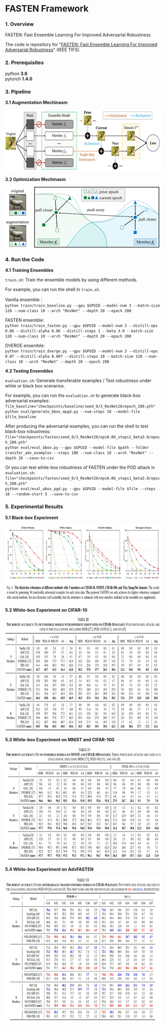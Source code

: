 # FASTEN Framework

### 1. Overview

FASTEN: Fast Ensemble Learning For Improved Adversarial Robustness

The code is repository for "[FASTEN: Fast Ensemble Learning For Improved Adversarial Robustness](https://ieeexplore.ieee.org/document/10329935)" (IEEE TIFS).


### 2. Prerequisites

python **3.6**  
pytorch **1.4.0**  

### 3. Pipeline 
**3.1 Augmentation Mechinasm**

<img src="/figure/overview.png" width = "700" height = "200" align=center/>

**3.2 Optimization Mechinasm**

<img src="/figure/overview2.png" width = "500" height = "200" align=center/>


### 4. Run the Code  
**4.1 Training Ensembles**

`train.sh`: Train the ensemble models by using different methods. 

For example, you can run the shell in `train.sh`.

Vanilla ensemble：  
`python train/train_baseline.py --gpu $GPUID --model-num 3 --batch-size 128 --num-class 10 --arch "ResNet" --depth 20 --epoch 200`

FASTEN ensemble:  
`python train/train_fasten.py --gpu $GPUID --model-num 3 --distill-eps 0.06 --distill-alpha 0.06 --distill-steps 1 --beta 3.0 --batch-size 128 --num-class 10 --arch "ResNet" --depth 20 --epoch 200`

DVERGE ensemble:  
`python train/train_dverge.py --gpu $GPUID --model-num 3 --distill-eps 0.07 --distill-alpha 0.007 --distill-steps 10 --batch-size 128 --num-class 10 --arch "ResNet" --depth 20 --epoch 200`

**4.2 Testing Ensembles**

`evaluation.sh`: Generate transferable examples / Test robustness under white or black box scenarios.

For example, you can run the `evaluation.sh` to generate black-box adversarial examples:  
`file_baseline="checkpoints/baseline/seed_0/3_ResNet20/epoch_200.pth"`  
`python eval/generate_bbox_mpgd.py --num-steps 10 --model-file $file_baseline`  

After producing the adversarial examples, you can run the shell to test black-box robustness:  
`file="checkpoints/fasten/seed_0/3_ResNet20/eps0.06_steps1_beta3.0/epoch_200.pth"`  
`python eval/eval_bbox.py --gpu $GPUID --model-file $path --folder transfer_adv_examples --steps 100 --num-class 10 --arch "ResNet" --depth 20 --save-to-csv`

Or you can test white-box robustness of FASTEN under the PGD attack in `evaluation.sh`:  
`file="checkpoints/fasten/seed_0/3_ResNet20/eps0.06_steps1_beta3.0/epoch_200.pth"`  
`python eval/eval_wbox_pgd.py --gpu $GPUID --model-file $file --steps 10 --random-start 5 --save-to-csv`  

### 5. Experimental Results

<b>5.1 Black-box Experiment</b>

<img src="/figure/black-box.png" width = "900" height = "250" align=center/>

<b>5.2 White-box Experiment on CIFAR-10</b>

<img src="/figure/white-box.png" width = "900" height = "370" align=center/>

<b>5.3 White-box Experiment on MNIST and CIFAR-100</b>

<img src="/figure/white-box2.png" width = "850" height = "370" align=center/>

<b>5.4 White-box Experiment on AdvFASTEN</b>

<img src="/figure/white-box3.png" width = "900" height = "470" align=center/>



